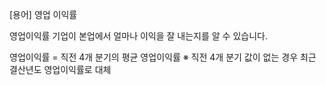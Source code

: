 [용어] 영업 이익률

영업이익률
기업이 본업에서 얼마나 이익을 잘 내는지를 알 수 있습니다.

영업이익률 = 직전 4개 분기의 평균 영업이익률
※ 직전 4개 분기 값이 없는 경우 최근 결산년도 영업이익률로 대체